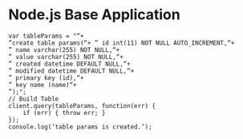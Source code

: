 Node.js Base Application
===
	
	var tableParams = "“+ 
	”create table params(“+ ” id int(11) NOT NULL AUTO_INCREMENT,“+ 
	” name varchar(255) NOT NULL,“+ 
	” value varchar(255) NOT NULL,“+ 
	” created datetime DEFAULT NULL,“+ 
	” modified datetime DEFAULT NULL,“+ 
	” primary key (id),“+ 
	” key name (name)“+ 
	”);"; 
	// Build Table 
	client.query(tableParams, function(err) { 
		if (err) { throw err; } 
	}); 
	console.log(‘table params is created.’);

